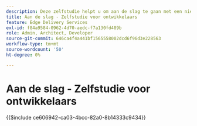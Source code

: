 ```yaml
---
description: Deze zelfstudie helpt u om aan de slag te gaan met een nieuw Adobe Experience Manager-project (AEM). Over tien tot twintig minuten hebt u uw eigen site gemaakt en kunt u uw eigen inhoud, opmaak en nieuwe blokken maken, voorvertonen en publiceren.
title: Aan de slag - Zelfstudie voor ontwikkelaars
feature: Edge Delivery Services
exl-id: f84a9584-0962-4d70-aedc-f7a130fd489b
role: Admin, Architect, Developer
source-git-commit: 646ca4f4a441bf1565558002dcd6f96d3e228563
workflow-type: tm+mt
source-wordcount: '50'
ht-degree: 0%

---
```


# Aan de slag - Zelfstudie voor ontwikkelaars

{{$include ce606942-ca03-4bcc-82a0-8b14333c9434}}
